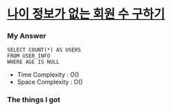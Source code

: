 # [나이 정보가 없는 회원 수 구하기](https://school.programmers.co.kr/learn/courses/30/lessons/131528)



### My Answer

```mysql
SELECT COUNT(*) AS USERS
FROM USER_INFO
WHERE AGE IS NULL
```

* Time Complexity : O()
* Space Complexity : O()



### The things I got

